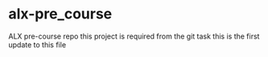 # alx-pre_course
ALX pre-course repo
this project is required from the git task
this is the first update to this file
